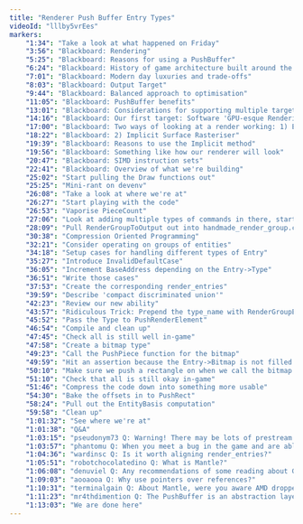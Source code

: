 ```yaml
---
title: "Renderer Push Buffer Entry Types"
videoId: "lllby5vrEes"
markers:
    "1:34": "Take a look at what happened on Friday"
    "3:56": "Blackboard: Rendering"
    "5:25": "Blackboard: Reasons for using a PushBuffer"
    "6:24": "Blackboard: History of game architecture built around the renderer"
    "7:01": "Blackboard: Modern day luxuries and trade-offs"
    "8:03": "Blackboard: Output Target"
    "9:44": "Blackboard: Balanced approach to optimisation"
    "11:05": "Blackboard: PushBuffer benefits"
    "13:01": "Blackboard: Considerations for supporting multiple targets"
    "14:16": "Blackboard: Our first target: Software 'GPU-esque Rendering'"
    "17:00": "Blackboard: Two ways of looking at a render working: 1) Explicit Surface Rasteriser"
    "18:22": "Blackboard: 2) Implicit Surface Rasteriser"
    "19:39": "Blackboard: Reasons to use the Implicit method"
    "19:56": "Blackboard: Something like how our renderer will look"
    "20:47": "Blackboard: SIMD instruction sets"
    "22:41": "Blackboard: Overview of what we're building"
    "25:02": "Start pulling the Draw functions out"
    "25:25": "Mini-rant on devenv"
    "26:08": "Take a look at where we're at"
    "26:27": "Start playing with the code"
    "26:53": "Vaporise PieceCount"
    "27:06": "Look at adding multiple types of commands in there, starting by renaming entity_visible_piece to render_group_entry"
    "28:09": "Pull RenderGroupToOutput out into handmade_render_group.cpp"
    "30:38": "Compression Oriented Programming"
    "32:21": "Consider operating on groups of entities"
    "34:18": "Setup cases for handling different types of Entry"
    "35:27": "Introduce InvalidDefaultCase"
    "36:05": "Increment BaseAddress depending on the Entry->Type"
    "36:51": "Write those cases"
    "37:53": "Create the corresponding render_entries"
    "39:59": "Describe 'compact discriminated union'"
    "42:23": "Review our new ability"
    "43:57": "Ridiculous Trick: Prepend the type_name with RenderGroupEntryType to make the Identifier, and #define PushRenderElement macro for a type-safe way of correctly setting the type field in one step"
    "45:52": "Pass the Type to PushRenderElement"
    "46:54": "Compile and clean up"
    "47:45": "Check all is still well in-game"
    "47:58": "Create a bitmap type"
    "49:23": "Call the PushPiece function for the bitmap"
    "49:59": "Hit an assertion because the Entry->Bitmap is not filled in"
    "50:10": "Make sure we push a rectangle on when we call the bitmap type"
    "51:10": "Check that all is still okay in-game"
    "51:46": "Compress the code down into something more usable"
    "54:30": "Bake the offsets in to PushRect"
    "58:24": "Pull out the EntityBasis computation"
    "59:58": "Clean up"
    "1:01:32": "See where we're at"
    "1:01:38": "Q&A"
    "1:03:15": "pseudonym73 Q: Warning! There may be lots of prestream questions today"
    "1:03:57": "phantomu Q: When you meet a bug in the game and are able to recreate it, will you get a bug line in the programming, or how does it work?"
    "1:04:36": "wardinsc Q: Is it worth aligning render_entries?"
    "1:05:51": "robotchocolatedino Q: What is Mantle?"
    "1:06:08": "denuviel Q: Any recommendations of some reading about GPUs, rendering, rasterisation, except for a Google search?"
    "1:09:03": "aooaooa Q: Why use pointers over references?"
    "1:10:31": "terminalgain Q: About Mantle, were you aware AMD dropped development for it and put a lot of that manpower into helping push Vulkan?"
    "1:11:23": "mr4thdimention Q: The PushBuffer is an abstraction layer relying on memory for communication instead of a bunch of functions, if I understand correctly. Is that how you prefer API design in general?"
    "1:13:03": "We are done here"
---
```

